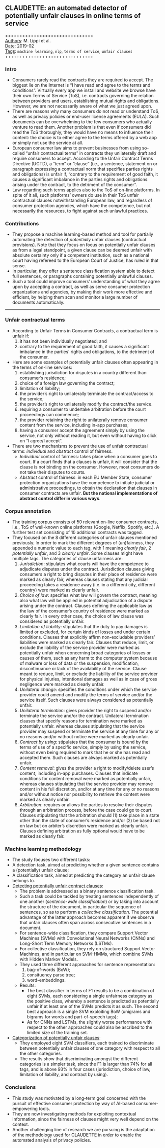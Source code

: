 ## CLAUDETTE: an automated detector of potentially unfair clauses in online terms of service


+++++++++++++++++++++++++++++++  
<ins>Authors</ins>: M. Lippi et al.  
<ins>Date</ins>: 2019-02  
<ins>Tags</ins>: `machine learning`, `nlp`, `terms of service`, `unfair clauses`  
+++++++++++++++++++++++++++++++  


### Intro

- Consumers rarely read the contracts they are required to accept. The biggest lie on the Internet is “I have read and agree to the terms and conditions”. Virtually every app we install and website we browse have their own Terms of Service (ToS), i.e. contracts governing the relation between providers and users, establishing mutual rights and obligations. However, we are not necessarily aware of what we just agreed upon.
- There are reasons why many consumers do not read or understand ToS, as well as privacy policies or end-user license agreements (EULA). Such documents can be overwhelming to the few consumers who actually venture to read them. Another problem is that even if consumers did read the ToS thoroughly, they would have no means to influence their content: the choice is to either agree to the terms offered by a web app or simply not use the service at all.
- European consumer law aims to prevent businesses from using so-called “unfair contractual terms” in contracts they unilaterally draft and require consumers to accept. According to the Unfair Contract Terms Directive (UCTD), a “term” or “clause” (i.e., a sentence, statement on or paragraph expressing a contractual norm that specifies parties rights and obligations) is unfair if, “contrary to the requirement of good faith, it causes a significant imbalance in the parties rights and obligations arising under the contract, to the detriment of the consumer”.
- Law regarding such terms applies also to the ToS of on-line platforms. In spite of it all, such platforms’ owners do use in their ToS unfair contractual clauses notwithstanding European law, and regardless of consumer protection agencies, which have the competence, but not necessarily the resources, to fight against such unlawful practices.


### Contributions

- They propose a machine learning-based method and tool for partially automating the detection of *potentially* unfair clauses (contractual provisions). Note that they focus on focus on potentially unfair clauses as from a legal standpoint, a given clause can be deemed unfair with absolute certainty only if a competent institution, such as a national court having refereed to the European Court of Justice, has ruled in that sense.
- In particular, they offer a sentence classification system able to detect full sentences, or paragraphs containing potentially unlawful clauses.
- Such a tool could improve consumers’ understanding of what they agree upon by accepting a contract, as well as serve consumer protection organizations and agencies, by making their work more effective and efficient, by helping them scan and monitor a large number of documents automatically.


***

### Unfair contractual terms

- According to Unfair Terms in Consumer Contracts, a contractual term is unfair if:
  1. it has not been individually negotiated; and
  2. contrary to the requirement of good faith, it causes a significant imbalance in the parties’ rights and obligations, to the detriment of the consumer.
- Here are some examples of potentially unfair clauses often appearing in the terms of on-line services: 
  1. establishing jurisdiction for disputes in a country different than consumer’s residence; 
  2. choice of a foreign law governing the contract; 
  3. limitation of liability; 
  4. the provider’s right to unilaterally terminate the contract/access to the service; 
  5. the provider’s right to unilaterally modify the contract/the service. 
  6. requiring a consumer to undertake arbitration before the court proceedings can commence; 
  7. the provider retaining the right to unilaterally remove consumer content from the service, including in-app purchases; 
  8. having a consumer accept the agreement simply by using the service, not only without reading it, but even without having to click on “I agree/I accept”.
- There are two mechanisms to prevent the use of unfair contractual terms: *individual* and *abstract* control of fairness.
  - *Individual* control of fairness: takes place when a consumer goes to court. If a court finds that a clauses is unfair, it will consider that the clause is not binding on the consumer. However, most consumers do not take their disputes to courts.
  - *Abstract* control of fairness: in each EU Member State, consumer protection organizations have the competence to initiate judicial or administrative proceedings, to obtain the declaration that clauses in consumer contracts are unfair. **But the national implementations of abstract control differ in various ways**.


### Corpus annotation

- The training corpus consists of 50 relevant on-line consumer contracts, i.e., ToS of well-known online platforms (Google, Netflix, Spotify, etc.). A further test set consisting of 10 additional contracts was tagged.
- They focused on the 8 different categories of unfair clauses mentioned previously. In order to mark the different degrees of (un)fairness, they appended a numeric value to each tag, with 1 meaning *clearly fair*, 2 *potentially unfair*, and 3 *clearly unfair*. Some clauses might have multiple tags. The categories of clause unfairness are:
  1. *Jurisdiction*: stipulates what courts will have the competence to adjudicate disputes under the contract. Jurisdiction clauses giving consumers a right to bring disputes in their place of residence were marked as clearly fair, whereas clauses stating that any judicial proceeding takes a residence away (i.e. in a different city, different country) were marked as clearly unfair.
  2. *Choice of law*: specifies what law will govern the contract, meaning also what law will be applied in potential adjudication of a dispute arising under the contract. Clauses defining the applicable law as the law of the consumer’s country of residence were marked as clearly fair. In every other case, the choice of law clause was considered as potentially unfair.
  3. *Limitation of liability*: stipulates that the duty to pay damages is limited or excluded, for certain kinds of losses and under certain conditions. Clauses that explicitly affirm non-excludable providers’ liabilities were marked as clearly fair. Clauses that reduce, limit, or exclude the liability of the service provider were marked as potentially unfair when concerning broad categories of losses or causes of them, such as any harm to the computer system because of malware or loss of data or the suspension, modification, discontinuance or lack of the availability of the service. Clause meant to reduce, limit, or exclude the liability of the service provider for physical injuries, intentional damages as well as in case of gross negligence were marked as clearly unfair.
  4. *Unilateral change*: specifies the conditions under which the service provider could amend and modify the terms of service and/or the service itself. Such clauses were always considered as potentially unfair.
  5. *Unilateral termination*: gives provider the right to suspend and/or terminate the service and/or the contract. Unilateral termination clauses that specify reasons for termination were marked as potentially unfair. whereas clauses stipulating that the service provider may suspend or terminate the service at any time for any or no reasons and/or without notice were marked as clearly unfair.
  6. *Contract by using*: stipulates that the consumer is bound by the terms of use of a specific service, simply by using the service, without even being required to mark that he or she has read and accepted them. Such clauses are always marked as potentially unfair.
  7. *Content removal*: gives the provider a right to modify/delete user’s content, including in-app purchases. Clauses that indicate conditions for content removal were marked as potentially unfair, whereas clauses stipulating that the service provider may remove content in his full discretion, and/or at any time for any or no reasons and/or without notice nor possibility to retrieve the content were marked as clearly unfair.
  8. *Arbitration*: requires or allows the parties to resolve their disputes through an arbitration process, before the case could go to court. Clauses stipulating that the arbitration should (1) take place in a state other than the state of consumer’s residence and/or (2) be based not on law but on arbiter’s discretion were marked as clearly unfair. Clauses defining arbitration as fully optional would have to be marked as clearly fair.
 
 
### Machine learning methodology

-  The study focuses two different tasks:  
  - A detection task, aimed at predicting whether a given sentence contains a (potentially) unfair clause;
  - A classification task, aimed at predicting the category an unfair clause belongs to.
- <ins>Detecting potentially unfair contract clauses</ins>:
  - The problem is addressed as a binary sentence classification task. 
  - Such a task could be tackled by treating sentences independently of one another (*sentence-wide classification*) or by taking into account the structure of the document, in particular the sequence of sentences, so as to perform a *collective classification*. The potential advantage of the latter approach becomes apparent if we observe that unfair clauses often span across consecutive sentences in a document.
  - For sentence-wide classification, they compare Support Vector Machines (SVMs) with Convolutional Neural Networks (CNNs) and Long-Short Term Memory Networks (LSTMs).
  - For collective classification, they rely on structured Support Vector Machines, and in particular on SVM-HMMs, which combine SVMs with Hidden Markov Models.
  - They used three different approaches for sentence representation:
    1. bag-of-words (BoW);
    2. consituency parse tree;
    3. word-embeddings.
  - Results:
    - The best classifier in terms of F1 results to be a combination of eight SVMs, each considering a single unfairness category as the positive class, whereby a sentence is predicted as potentially unfair if at least one of the SVMs predicts it as such. The second best approach is a single SVM exploiting BoW (unigrams and bigrams for words and part-of-speech tags);
    - As for CNNs and LSTMs, the slightly worse performance with respect to the other approaches could also be ascribed to the limited size of the training set.
- <ins>Categorization of potentially unfair clauses</ins>:
  - They employed eight SVM classifiers, each trained to discriminate between potentially unfair clauses of one category with respect to all the other categories.
  - The results show that discriminating amongst the different categories is a simpler task, since the F1 is larger than 74% for all tags, and is above 93% in four cases (jurisdiction, choice of law, limitation of liability, and contract by using).
  
### Conclusions

- This study was motivated by a long-term goal concerned with the pursuit of effective consumer protection by way of AI-based consumer-empowering tools.
- They are now investigating methods for exploiting contextual information, since the fairness of clauses might very well depend on the context.
- Another challenging line of research we are pursuing is the adaptation of the methodology used for CLAUDETTE in order to enable the automated analysis of privacy policies.

